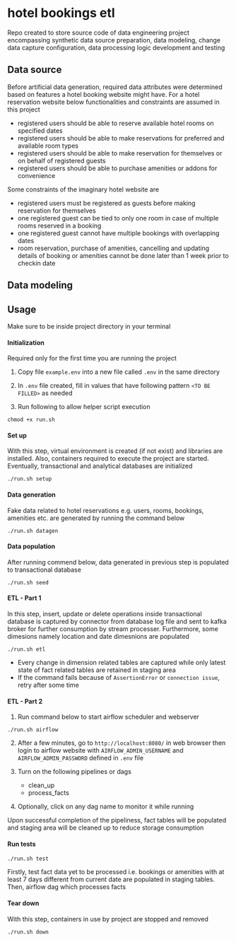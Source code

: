 # hotel bookings etl
Repo created to store source code of data engineering project encompassing synthetic data source preparation, data modeling, change data capture configuration, data processing logic development and testing

## Data source
Before artificial data generation, required data attributes were determined based on features a hotel booking website might have. For a hotel reservation website below functionalities and constraints are assumed in this project
- registered users should be able to reserve available hotel rooms on specified dates
- registered users should be able to make reservations for preferred and available room types
- registered users should be able to make reservation for themselves or on behalf of registered guests
- registered users should be able to purchase amenities or addons for convenience

Some constraints of the imaginary hotel website are
- registered users must be registered as guests before making reservation for themselves
- one registered guest can be tied to only one room in case of multiple rooms reserved in a booking
- one registered guest cannot have multiple bookings with overlapping dates
- room reservation, purchase of amenities, cancelling and updating details of booking or amenities cannot be done later than 1 week prior to checkin date



## Data modeling

## Usage

Make sure to be inside project directory in your terminal

#### Initialization

Required only for the first time you are running the project

1. Copy file `example.env` into a new file called `.env` in the same directory
   
2. In `.env` file created, fill in values that have following pattern `<TO BE FILLED>` as needed 

3. Run following to allow helper script execution

```
chmod +x run.sh
```

#### Set up

With this step, virtual environment is created (if not exist) and libraries are installed. Also, containers required to execute the project are started. Eventually, transactional and analytical databases are initialized

```
./run.sh setup
```

#### Data generation

Fake data related to hotel reservations e.g. users, rooms, bookings, amenities etc. are generated by running the command below

```
./run.sh datagen
```

#### Data population

After running commend below, data generated in previous step is populated to transactional database

```
./run.sh seed
```

#### ETL - Part 1

In this step, insert, update or delete operations inside transactional database is captured by connector from database log file and sent to kafka broker for further consumption by stream processer. Furthermore, some dimesions namely location and date dimesnions are populated

```
./run.sh etl
```


- Every change in dimension related tables are captured while only latest state of fact related tables are retained in staging area
- If the command fails because of `AssertionError` or `connection issue`, retry after some time

#### ETL - Part 2 

1. Run command below to start airflow scheduler and webserver
```
./run.sh airflow
```

2. After a few minutes, go to `http://localhost:8080/` in web browser then login to airflow website with `AIRFLOW_ADMIN_USERNAME` and `AIRFLOW_ADMIN_PASSWORD` defined in `.env` file
   
3. Turn on the following pipelines or dags
   - clean_up
   - process_facts

4. Optionally, click on any dag name to monitor it while running

Upon successful completion of the pipeliness, fact tables will be populated and staging area will be cleaned up to reduce storage consumption

#### Run tests
```
./run.sh test
```
Firstly, test fact data yet to be processed i.e. bookings or amenities with at least 7 days different from current date are populated in staging tables. Then, airflow dag which processes facts

#### Tear down

With this step, containers in use by project are stopped and removed

```
./run.sh down
```
